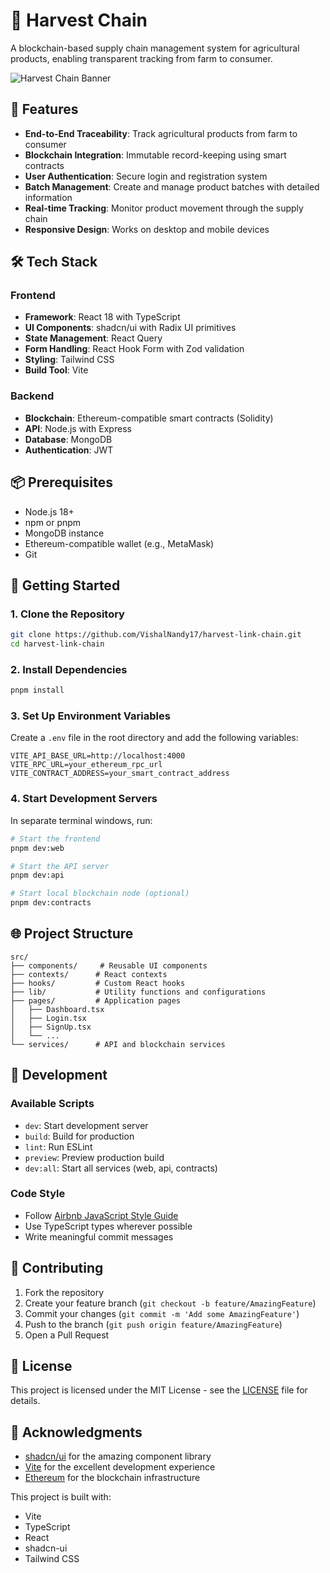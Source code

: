 # 🌾 Harvest Chain

A blockchain-based supply chain management system for agricultural products, enabling transparent tracking from farm to consumer.

![Harvest Chain Banner](https://via.placeholder.com/1200x400/4CAF50/FFFFFF?text=Harvest+Chain)

## 🚀 Features

- **End-to-End Traceability**: Track agricultural products from farm to consumer
- **Blockchain Integration**: Immutable record-keeping using smart contracts
- **User Authentication**: Secure login and registration system
- **Batch Management**: Create and manage product batches with detailed information
- **Real-time Tracking**: Monitor product movement through the supply chain
- **Responsive Design**: Works on desktop and mobile devices

## 🛠 Tech Stack

### Frontend
- **Framework**: React 18 with TypeScript
- **UI Components**: shadcn/ui with Radix UI primitives
- **State Management**: React Query
- **Form Handling**: React Hook Form with Zod validation
- **Styling**: Tailwind CSS
- **Build Tool**: Vite

### Backend
- **Blockchain**: Ethereum-compatible smart contracts (Solidity)
- **API**: Node.js with Express
- **Database**: MongoDB
- **Authentication**: JWT

## 📦 Prerequisites

- Node.js 18+
- npm or pnpm
- MongoDB instance
- Ethereum-compatible wallet (e.g., MetaMask)
- Git

## 🚀 Getting Started

### 1. Clone the Repository
```bash
git clone https://github.com/VishalNandy17/harvest-link-chain.git
cd harvest-link-chain
```

### 2. Install Dependencies
```bash
pnpm install
```

### 3. Set Up Environment Variables
Create a `.env` file in the root directory and add the following variables:
```env
VITE_API_BASE_URL=http://localhost:4000
VITE_RPC_URL=your_ethereum_rpc_url
VITE_CONTRACT_ADDRESS=your_smart_contract_address
```

### 4. Start Development Servers
In separate terminal windows, run:

```bash
# Start the frontend
pnpm dev:web

# Start the API server
pnpm dev:api

# Start local blockchain node (optional)
pnpm dev:contracts
```

## 🌐 Project Structure

```
src/
├── components/     # Reusable UI components
├── contexts/      # React contexts
├── hooks/         # Custom React hooks
├── lib/           # Utility functions and configurations
├── pages/         # Application pages
│   ├── Dashboard.tsx
│   ├── Login.tsx
│   ├── SignUp.tsx
│   └── ...
└── services/      # API and blockchain services
```

## 🔧 Development

### Available Scripts

- `dev`: Start development server
- `build`: Build for production
- `lint`: Run ESLint
- `preview`: Preview production build
- `dev:all`: Start all services (web, api, contracts)

### Code Style

- Follow [Airbnb JavaScript Style Guide](https://github.com/airbnb/javascript)
- Use TypeScript types wherever possible
- Write meaningful commit messages

## 🤝 Contributing

1. Fork the repository
2. Create your feature branch (`git checkout -b feature/AmazingFeature`)
3. Commit your changes (`git commit -m 'Add some AmazingFeature'`)
4. Push to the branch (`git push origin feature/AmazingFeature`)
5. Open a Pull Request

## 📄 License

This project is licensed under the MIT License - see the [LICENSE](LICENSE) file for details.

## 🙏 Acknowledgments

- [shadcn/ui](https://ui.shadcn.com/) for the amazing component library
- [Vite](https://vitejs.dev/) for the excellent development experience
- [Ethereum](https://ethereum.org/) for the blockchain infrastructure

This project is built with:

- Vite
- TypeScript
- React
- shadcn-ui
- Tailwind CSS

